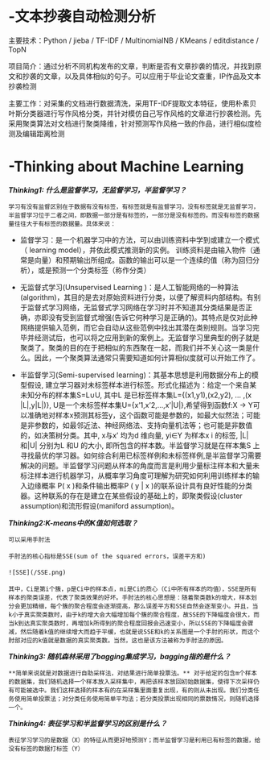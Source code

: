 # -文本抄袭自动检测分析

主要技术：Python / jieba / TF-IDF / MultinomialNB / KMeans / editdistance / TopN

项目简介：通过分析不同机构发布的文章，判断是否有文章抄袭的情况，并找到原文和抄袭的文章，以及具体相似的句子。可以应用于毕业论文查重，IP作品及文本抄袭检测

主要工作：对采集的文档进行数据清洗，采用TF-IDF提取文本特征，使用朴素贝叶斯分类器进行写作风格分类，并针对模仿自己写作风格的文章进行抄袭检测。先采用聚类算法对文档进行聚类降维，针对预测写作风格一致的作品，进行相似度检测及编辑距离检测

# -Thinking about Machine Learning

***Thinking1: 什么是监督学习，无监督学习，半监督学习？***

    学习有没有监督区别在于数据有没有标签，有标签就是有监督学习，没有标签就是无监督学习，半监督学习位于二者之间，即数据一部分是有标签的，一部分是没有标签的。而没有标签的数据量往往大于有标签的数据量。具体来说：

* 监督学习：是一个机器学习中的方法，可以由训练资料中学到或建立一个模式（ learning model），并依此模式推测新的实例。
训练资料是由输入物件（通常是向量）和预期输出所组成。函数的输出可以是一个连续的值（称为回归分析），或是预测一个分类标签（称作分类）

* 无监督式学习(Unsupervised Learning )：是人工智能网络的一种算法(algorithm)，其目的是去对原始资料进行分类，以便了解资料内部结构。有别于监督式学习网络，无监督式学习网络在学习时并不知道其分类结果是否正确，亦即没有受到监督式增强(告诉它何种学习是正确的)。其特点是仅对此种网络提供输入范例，而它会自动从这些范例中找出其潜在类别规则。当学习完毕并经测试后，也可以将之应用到新的案例上。无监督学习里典型的例子就是聚类了。聚类的目的在于把相似的东西聚在一起，而我们并不关心这一类是什么。因此，一个聚类算法通常只需要知道如何计算相似度就可以开始工作了。

* 半监督学习(Semi-supervised learning)：其基本思想是利用数据分布上的模型假设, 建立学习器对未标签样本进行标签。形式化描述为：给定一个来自某未知分布的样本集S=L∪U, 其中L 是已标签样本集L={(x1,y1),(x2,y2), … ,(x |L|,y|L|)}, U是一个未标签样本集U={x’1,x’2,…,x’|U|},希望得到函数f:X → Y可以准确地对样本x预测其标签y，这个函数可能是参数的，如最大似然法；可能是非参数的，如最邻近法、神经网络法、支持向量机法等；也可能是非数值的，如决策树分类。其中, x与x’  均为d 维向量, yi∈Y 为样本x i 的标签, |L| 和|U| 分别为L 和U 的大小, 即所包含的样本数。半监督学习就是在样本集S 上寻找最优的学习器。如何综合利用已标签样例和未标签样例,是半监督学习需要解决的问题。半监督学习问题从样本的角度而言是利用少量标注样本和大量未标注样本进行机器学习，从概率学习角度可理解为研究如何利用训练样本的输入边缘概率 P( x )和条件输出概率P ( y | x )的联系设计具有良好性能的分类器。这种联系的存在是建立在某些假设的基础上的，即聚类假设(cluster  assumption)和流形假设(maniford assumption)。

***Thinking2:K-means中的K值如何选取？***
  
    可以采用手肘法

    手肘法的核心指标是SSE(sum of the squared errors，误差平方和)

    ![SSE](/SSE.png)

    其中，Ci是第i个簇，p是Ci中的样本点，mi是Ci的质心（Ci中所有样本的均值），SSE是所有样本的聚类误差，代表了聚类效果的好坏。手肘法的核心思想是：随着聚类数k的增大，样本划分会更加精细，每个簇的聚合程度会逐渐提高，那么误差平方和SSE自然会逐渐变小。并且，当k小于真实聚类数时，由于k的增大会大幅增加每个簇的聚合程度，故SSE的下降幅度会很大，而当k到达真实聚类数时，再增加k所得到的聚合程度回报会迅速变小，所以SSE的下降幅度会骤减，然后随着k值的继续增大而趋于平缓，也就是说SSE和k的关系图是一个手肘的形状，而这个肘部对应的k值就是数据的真实聚类数。当然，这也是该方法被称为手肘法的原因。
  
***Thinking3: 随机森林采用了bagging集成学习，bagging指的是什么？***

    **简单来说就是对数据进行自助采样法，对结果进行简单投票法。** 对于给定的包含m个样本的数据集，我们随机选择一个样本放入采样集中，再把该样本放回初始数据集，使得下次采样仍有可能被选中。我们这样选择的样本有的在采样集里面重复出现，有的则从未出现。我们分类任务使用简单投票法；对分类任务使用简单平均法；若分类投票出现相同的票数情况，则随机选择一个。
  
***Thinking4: 表征学习和半监督学习的区别是什么？***

    表征学习学习的是数据（X）的特征从而更好地预测Y；而半监督学习是利用已有标签的数据，给没有标签的数据打标签（Y）








